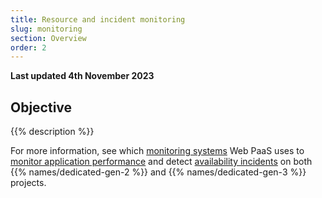 ```yaml
---
title: Resource and incident monitoring
slug: monitoring
section: Overview
order: 2
---
```


**Last updated 4th November 2023**



## Objective  

{{% description %}}

For more information, see which [monitoring systems](../../dedicated-gen-3/monitoring.md) Web PaaS uses to [monitor application performance](../../dedicated-gen-3/monitoring.md#application-performance-monitoring)
and detect [availability incidents](../../dedicated-gen-3/monitoring.md#availability-incident-handling-procedure)
on both {{% names/dedicated-gen-2 %}} and {{% names/dedicated-gen-3 %}} projects.
